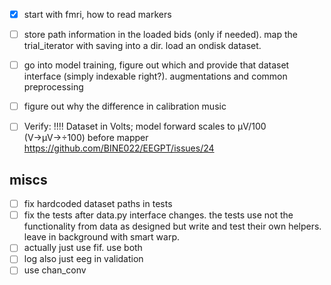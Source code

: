 

 - [x] start with fmri, how to read markers
 - [ ] store path information in the loaded bids (only if needed). map the trial_iterator with saving into a dir. load an ondisk dataset.
 - [ ] go into model training, figure out which and provide that dataset interface (simply indexable right?). augmentations and common preprocessing

 - [ ] figure out why the difference in calibration music

 - [ ] Verify: !!!! Dataset in Volts; model forward scales to μV/100 (V→μV→÷100) before mapper
       https://github.com/BINE022/EEGPT/issues/24

## miscs

 - [ ] fix hardcoded dataset paths in tests
 - [ ] fix the tests after data.py interface changes. the tests use not the functionality from data as designed but write and test their own helpers. leave in background with smart warp.
 - [ ] actually just use fif. use both
 - [ ] log also just eeg in validation
 - [ ] use chan_conv